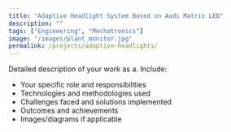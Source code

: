 ```yaml
---
title: "Adaptive Headlight System Based on Audi Matrix LED"
description: ""
tags: ["Engineering", "Mechatronics"]
image: "/images/plant_monitor.jpg"
permalink: /projects/adaptive-headlights/
---
```


Detailed description of your work as a. Include:
- Your specific role and responsibilities
- Technologies and methodologies used
- Challenges faced and solutions implemented
- Outcomes and achievements
- Images/diagrams if applicable